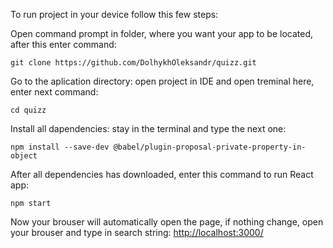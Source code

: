 To run project in your device follow this few steps:

Open command prompt in folder, where you want your app to be located, after this enter command:

```
git clone https://github.com/DolhykhOleksandr/quizz.git
```

Go to the aplication directory: open project in IDE and open treminal here, enter next command:

```
cd quizz
```

Install all dapendencies: stay in the terminal and type the next one:

```
npm install --save-dev @babel/plugin-proposal-private-property-in-object
```

After all dependencies has downloaded, enter this command to run React app:

```
npm start
```

Now your brouser will automatically open the page, if nothing change, open your brouser and type in search string:
[http://localhost:3000/](http://localhost:3000/)
